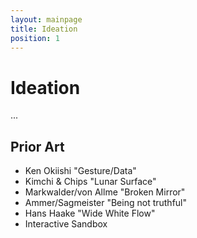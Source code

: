 ```yaml
---
layout: mainpage
title: Ideation
position: 1
---
```


# Ideation

...

## Prior Art

* Ken Okiishi "Gesture/Data"
* Kimchi & Chips "Lunar Surface"
* Markwalder/von Allme "Broken Mirror"
* Ammer/Sagmeister "Being not truthful"
* Hans Haake "Wide White Flow"
* Interactive Sandbox